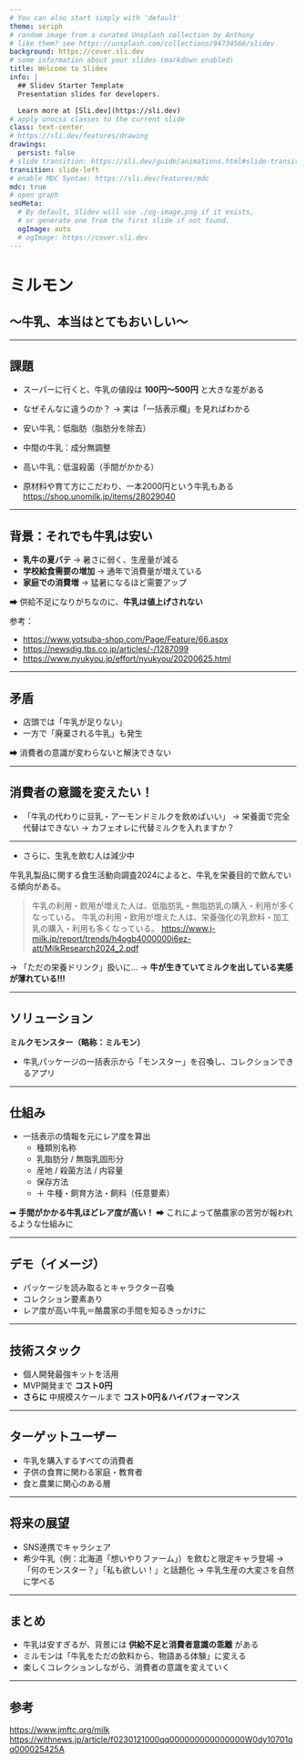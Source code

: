 ```yaml
---
# You can also start simply with 'default'
theme: seriph
# random image from a curated Unsplash collection by Anthony
# like them? see https://unsplash.com/collections/94734566/slidev
background: https://cover.sli.dev
# some information about your slides (markdown enabled)
title: Welcome to Slidev
info: |
  ## Slidev Starter Template
  Presentation slides for developers.

  Learn more at [Sli.dev](https://sli.dev)
# apply unocss classes to the current slide
class: text-center
# https://sli.dev/features/drawing
drawings:
  persist: false
# slide transition: https://sli.dev/guide/animations.html#slide-transitions
transition: slide-left
# enable MDC Syntax: https://sli.dev/features/mdc
mdc: true
# open graph
seoMeta:
  # By default, Slidev will use ./og-image.png if it exists,
  # or generate one from the first slide if not found.
  ogImage: auto
  # ogImage: https://cover.sli.dev
---
```


# ミルモン

## 〜牛乳、本当はとてもおいしい〜

---

## 課題

- スーパーに行くと、牛乳の値段は **100円〜500円** と大きな差がある

- なぜそんなに違うのか？
  → 実は「一括表示欄」を見ればわかる

- 安い牛乳：低脂肪（脂肪分を除去）

- 中間の牛乳：成分無調整

- 高い牛乳：低温殺菌（手間がかかる）

- 原材料や育て方にこだわり、一本2000円という牛乳もある
  https://shop.unomilk.jp/items/28029040

---

## 背景：それでも牛乳は安い

- **乳牛の夏バテ** → 暑さに弱く、生産量が減る
- **学校給食需要の増加** → 通年で消費量が増えている
- **家庭での消費増** → 猛暑になるほど需要アップ

➡ 供給不足になりがちなのに、**牛乳は値上げされない**

参考：

- https://www.yotsuba-shop.com/Page/Feature/66.aspx
- https://newsdig.tbs.co.jp/articles/-/1287099
- https://www.nyukyou.jp/effort/nyukyou/20200625.html

---

## 矛盾

- 店頭では「牛乳が足りない」
- 一方で「廃棄される牛乳」も発生

➡ 消費者の意識が変わらないと解決できない

---

## 消費者の意識を変えたい！

- 「牛乳の代わりに豆乳・アーモンドミルクを飲めばいい」
  → 栄養面で完全代替はできない
  → カフェオレに代替ミルクを入れますか？

---

- さらに、生乳を飲む人は減少中

牛乳乳製品に関する食生活動向調査2024によると、牛乳を栄養目的で飲んでいる傾向がある。

> 牛乳の利用・飲用が増えた人は、低脂肪乳・無脂肪乳の購入・利用が多くなっている。
> 牛乳の利用・飲用が増えた人は、栄養強化の乳飲料・加工乳の購入・利用も多くなっている。
> https://www.j-milk.jp/report/trends/h4ogb4000000i6ez-att/MilkResearch2024_2.pdf

→ 「ただの栄養ドリンク」扱いに…
→ **牛が生きていてミルクを出している実感が薄れている!!!**

---

## ソリューション

**ミルクモンスター（略称：ミルモン）**

- 牛乳パッケージの一括表示から「モンスター」を召喚し、コレクションできるアプリ

---

## 仕組み

- 一括表示の情報を元にレア度を算出
  - 種類別名称
  - 乳脂肪分 / 無脂乳固形分
  - 産地 / 殺菌方法 / 内容量
  - 保存方法
  - ＋ 牛種・飼育方法・飼料（任意要素）

➡ **手間がかかる牛乳ほどレア度が高い！**
➡ これによって酪農家の苦労が報われるような仕組みに

---

## デモ（イメージ）

- パッケージを読み取るとキャラクター召喚
- コレクション要素あり
- レア度が高い牛乳＝酪農家の手間を知るきっかけに

---

## 技術スタック

- 個人開発最強キットを活用
- MVP開発まで **コスト0円**
- **さらに** 中規模スケールまで **コスト0円＆ハイパフォーマンス**

---

## ターゲットユーザー

- 牛乳を購入するすべての消費者
- 子供の食育に関わる家庭・教育者
- 食と農業に関心のある層

---

## 将来の展望

- SNS連携でキャラシェア
- 希少牛乳（例：北海道「想いやりファーム」）を飲むと限定キャラ登場
  → 「何のモンスター？」「私も欲しい！」と話題化
  → 牛乳生産の大変さを自然に学べる

---

## まとめ

- 牛乳は安すぎるが、背景には **供給不足と消費者意識の乖離** がある
- ミルモンは「牛乳をただの飲料から、物語ある体験」に変える
- 楽しくコレクションしながら、消費者の意識を変えていく

---

## 参考

https://www.jmftc.org/milk
https://withnews.jp/article/f0230121000qq000000000000000W0dy10701qq000025425A
